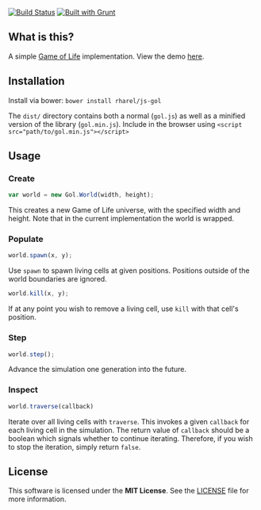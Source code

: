 [![Build Status](https://travis-ci.org/rharel/js-gol.svg)](https://travis-ci.org/rharel/js-gol)
[![Built with Grunt](https://cdn.gruntjs.com/builtwith.png)](http://gruntjs.com)

## What is this?

A simple [Game of Life](https://en.wikipedia.org/wiki/Conway's_Game_of_Life) implementation. View the demo [here](https://rharel.github.io/js-gol).


## Installation

Install via bower: `bower install rharel/js-gol`

The `dist/` directory contains both a normal (`gol.js`) as well as a minified version of the library (`gol.min.js`).
Include in the browser using `<script src="path/to/gol.min.js"></script>`


## Usage


### Create
```javascript
var world = new Gol.World(width, height);
```

This creates a new Game of Life universe, with the specified width and height. Note that in the current implementation the world is wrapped.


### Populate
```javascript
world.spawn(x, y);
```

Use `spawn` to spawn living cells at given positions. Positions outside of the world boundaries are ignored.

```javascript
world.kill(x, y);
```

If at any point you wish to remove a living cell, use `kill` with that cell's position.


### Step

```javascript
world.step();
```

Advance the simulation one generation into the future.


### Inspect

```javascript
world.traverse(callback)
```

Iterate over all living cells with `traverse`. This invokes a given `callback` for each living cell in the simulation. The return value of `callback` should be a boolean which signals whether to continue iterating. Therefore, if you wish to stop the iteration, simply return `false`.


## License

This software is licensed under the **MIT License**. See the [LICENSE](LICENSE.txt) file for more information.
